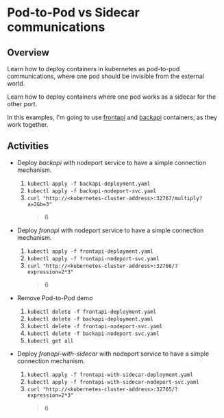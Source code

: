 # Pod-to-Pod vs Sidecar communications

## Overview

Learn how to deploy containers in kubernetes as pod-to-pod communications,
where one pod should be invisible from the external world.

Learn how to deploy containers where one pod works as a sidecar for the
other port.

In this examples, I'm going to use [frontapi](https://hub.docker.com/repository/docker/jpjofresm/frontapi/general)
and [backapi](https://hub.docker.com/repository/docker/jpjofresm/backapi/general)
containers; as they work together.

## Activities

- Deploy *backapi* with nodeport service to have a simple connection mechanism.

    1. `kubectl apply -f backapi-deployment.yaml`
    1. `kubectl apply -f backapi-nodeport-svc.yaml`
    1. `curl "http://<kubernetes-cluster-address>:32767/multiply?a=2&b=3"`
        > 6

- Deploy *fronapi* with nodeport service to have a simple connection mechanism.

    1. `kubectl apply -f frontapi-deployment.yaml`
    1. `kubectl apply -f frontapi-nodeport-svc.yaml`
    1. `curl "http://<kubernetes-cluster-address>:32766/?expression=2*3"`
        > 6

- Remove Pod-to-Pod demo

    1. `kubectl delete -f frontapi-deployment.yaml`
    1. `kubectl delete -f backapi-deployment.yaml`
    1. `kubectl delete -f frontapi-nodeport-svc.yaml`
    1. `kubectl delete -f backapi-nodeport-svc.yaml`
    1. `kubectl get all`

- Deploy *fronapi-with-sidecar* with nodeport service to have a simple connection mechanism.

    1. `kubectl apply -f frontapi-with-sidecar-deployment.yaml`
    1. `kubectl apply -f frontapi-with-sidecar-nodeport-svc.yaml`
    1. `curl "http://<kubernetes-cluster-address>:32765/?expression=2*3"`
        > 6
